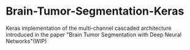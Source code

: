 # Brain-Tumor-Segmentation-Keras
Keras implementation of the multi-channel cascaded architecture introduced in the paper "Brain Tumor Segmentation with Deep Neural Networks"(WIP)
